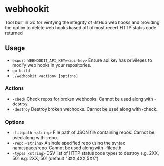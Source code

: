 # webhookit
Tool built in Go for verifying the integrity of GitHub web hooks and providing the option to delete web hooks based off of most recent HTTP status code returned.

## Usage
- `export WEBHOOKIT_API_KEY=<api-key>` Ensure api key has privileges to modify web hooks in your repositories.
- `go build`
- `./webhookit <action> [options]`

### Actions
- `-check`
    Check repos for broken webhooks. Cannot be used along with -destroy.
- `-destroy`
    Destroy broken webhooks. Cannot be used along with -check.

### Options
- `-filepath <string>`
    File path of JSON file containing repos. Cannot be used along with -repo.
- `-repo <string>`
    A single specified repo using the syntax namespace/repo. Cannot be used along with -filepath.
- `-types <string>`
    CSV list of HTTP status code types to destroy e.g. 2XX, 501 e.g. 2XX, 501 (default "3XX,4XX,5XX")